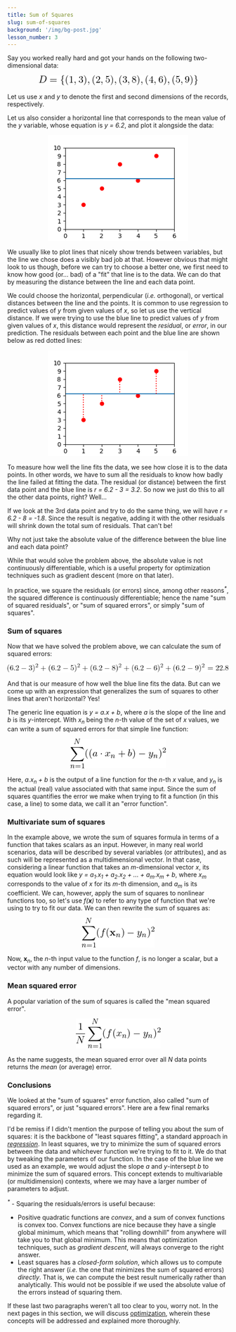```yaml
---
title: Sum of Squares
slug: sum-of-squares
background: '/img/bg-post.jpg'
lesson_number: 3
---
```



Say you worked really hard and got your hands on the following two-dimensional data:

<p align="center">
	<img src="/img/learning/prerequisites/sum-of-squares/sum_of_squares_1.png"/>
</p>

Let us use *x* and *y* to denote the first and second dimensions of the records, respectively.

Let us also consider a horizontal line that corresponds to the mean value of the *y* variable, whose equation is *y = 6.2*, and plot it alongside the data:

<p align="center">
	<img src="/img/learning/prerequisites/sum-of-squares/sum_of_squares_2.png"/>
</p>

We usually like to plot lines that nicely show trends between variables, but the line we chose does a visibly bad job at that. However obvious that might look to us though, before we can try to choose a better one, we first need to know how good (or... bad) of a "fit" that line is to the data. We can do that by measuring the distance between the line and each data point.

We could choose the horizontal, perpendicular (*i.e.* orthogonal), or vertical distances between the line and the points. It is common to use regression to predict values of *y* from given values of *x*, so let us use the vertical distance. If we were trying to use the blue line to predict values of *y* from given values of *x*, this distance would represent the	*residual*, or *error*, in our prediction. The residuals between each point and the blue line are shown below as red dotted lines:

<p align="center">
	<img src="/img/learning/prerequisites/sum-of-squares/sum_of_squares_3.png"/>
</p>

To measure how well the line fits the data, we see how close it is to the data points. In other words, we have to sum all the residuals to know how badly the line failed at fitting the data. The residual (or distance) between the first data point and the blue line is *r = 6.2 - 3 = 3.2*. So now we just do this to all the other data points, right? Well...

If we look at the 3rd data point and try to do the same thing, we will have *r = 6.2 - 8 = -1.8*. Since the result is negative, adding it with the other residuals will shrink down the total sum of residuals. That can't be!

Why not just take the absolute value of the difference between the blue line and each data point?

While that would solve the problem above, the absolute value is not continuously differentiable, which is a useful property for optimization techniques such as gradient descent (more on that later).

In practice, we square the residuals (or errors) since, among other reasons<sup>*\**</sup>, the squared difference is continuously differentiable; hence the name "sum of squared residuals", or "sum of squared errors", or simply "sum of squares".

### Sum of squares

Now that we have solved the problem above, we can calculate the sum of squared errors:

<p align="center">
	<img src="/img/learning/prerequisites/sum-of-squares/sum_of_squares_4.png"/>
</p>

And that is our measure of how well the blue line fits the data. But can we come up with an expression that generalizes the sum of squares to other lines that aren't horizontal? Yes!

The generic line equation is *y = a.x + b*, where *a* is the slope of the line and *b* is its *y*-intercept. With *x<sub>n</sub>* being the *n*-th value of the set of *x* values, we can write a sum of squared errors for that simple line function:

<p align="center">
	<img src="/img/learning/prerequisites/sum-of-squares/sum_of_squares_5.png"/>
</p>

Here, *a.x<sub>n</sub> + b* is the output of a line function for the *n*-th *x* value, and *y<sub>n</sub>* is the actual (real) value associated with that same input. Since the sum of squares quantifies the error we make when trying to fit a function (in this case, a line) to some data, we call it an "error function".

### Multivariate sum of squares

In the example above, we wrote the sum of squares formula in terms of a function that takes scalars as an input. However, in many real world scenarios, data will be described by several variables (or attributes), and as such will be represented as a multidimensional vector. In that case, considering a linear function that takes an *m*-dimensional vector *x*, its equation would look like *y = a<sub>1</sub>.x<sub>1</sub> + a<sub>2</sub>.x<sub>2</sub> + ... + a<sub>m</sub>.x<sub>m</sub> + b*, where *x<sub>m</sub>* corresponds to the value of *x* for its *m*-th dimension, and *a<sub>m</sub>* is its coefficient. We can, however, apply the sum of squares to nonlinear functions too, so let's use *f(***x***)* to refer to any type of function that we're using to try to fit our data. We can then rewrite the sum of squares as:

<p align="center">
	<img src="/img/learning/prerequisites/sum-of-squares/sum_of_squares_6.png"/>
</p>

Now, **x**<sub>*n*</sub>, the *n*-th input value to the function *f*, is no longer a scalar, but a vector with any number of dimensions.

### Mean squared error

A popular variation of the sum of squares is called the "mean squared error".

<p align="center">
	<img src="/img/learning/prerequisites/sum-of-squares/sum_of_squares_7.png"/>
</p>

As the name suggests, the mean squared error over all *N* data points returns the *mean* (or average) error.

### Conclusions

We looked at the "sum of squares" error function, also called "sum of squared errors", or just "squared errors". Here are a few final remarks regarding it.

I'd be remiss if I didn't mention the purpose of telling you about the sum of squares: it is the backbone of "least squares fitting", a standard approach in [*regression*](/learning/machine-learning/linear-regression). In least squares, we try to minimize the sum of squared errors between the data and whichever function we're trying to fit to it. We do that by tweaking the parameters of our function. In the case of the blue line we used as an example, we would adjust the slope *a* and *y*-intersept *b* to minimize the sum of squared errors. This concept extends to multivariable (or multidimension) contexts, where we may have a larger number of parameters to adjust.

<sup>*\**</sup> - Squaring the residuals/errors is useful because:
- Positive quadratic functions are *convex*, and a sum of convex functions is convex too. Convex functions are nice because they have a single global minimum, which means that "rolling downhill" from anywhere will take you to that global minimum. This means that optimization techniques, such as *gradient descent*, will always converge to the right answer.
- Least squares has a *closed-form solution*, which allows us to compute the right answer (*i.e.* the one that minimizes the sum of squared errors) *directly*. That is, we can compute the best result numerically rather than analytically. This would not be possible if we used the absolute value of the errors instead of squaring them.

If these last two paragraphs weren't all too clear to you, worry not. In the next pages in this section, we will discuss [optimization](/learning/prerequisites/what-is-ml), wherein these concepts will be addressed and explained more thoroughly.

